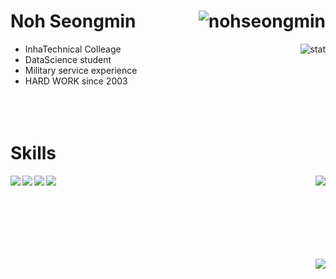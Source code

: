 # Noh Seongmin      <img align="right" src="https://komarev.com/ghpvc/?username=nohseongmin" alt="nohseongmin" />
+ InhaTechnical Colleage       <img position="absolute" margin="0" align="right" src="https://github-readme-stats.vercel.app/api?username=nohseongmin&show_icons=true" alt="stat" />
+ DataScience student 
+ Military service experience         
+ HARD WORK since 2003
</br></br></br></br>

# Skills
<img margin="0" align="right" src="https://github-readme-stats.vercel.app/api/top-langs/?username=nohseongmin&layout=compact"/>
<img align="left" magrin="0" src="https://img.shields.io/badge/Python-3776AB?style=flat-square&logo=Python&logoColor=white"/> <img magrin="0" align="left" src="https://img.shields.io/badge/JavaScript-F7DF1E?style=flat-square&logo=JavaScript&logoColor=white"/>
<img align="left" magrin="0" src=	"https://img.shields.io/badge/Java-007396?style=flat-square&logo=java&logoColor=white"/> <img magrin="0" align="left" src="https://img.shields.io/badge/C++-00599C?style=flat-square&logo=cplusplus&logoColor=white"/>  
</br></br></br></br></br></br></br>


[<img align="right" src="http://mazassumnida.wtf/api/generate_badge?boj=sm9375693"/>](https://solved.ac/sm9375693)
</br></br></br></br>
